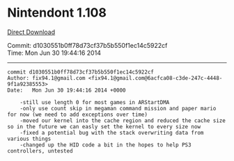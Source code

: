 # Nintendont 1.108
[Direct Download](./Nintendont.zip)

Commit: d1030551b0ff78d73cf37b5b550f1ec14c5922cf  
Time: Mon Jun 30 19:44:16 2014   

-----

```
commit d1030551b0ff78d73cf37b5b550f1ec14c5922cf
Author: fix94.1@gmail.com <fix94.1@gmail.com@6acfca08-c3de-247c-4448-9f1a92385553>
Date:   Mon Jun 30 19:44:16 2014 +0000

    -still use length 0 for most games in ARStartDMA
    -only use count skip in megaman command mission and paper mario for now (we need to add exceptions over time)
    -moved our kernel into the cache region and reduced the cache size so in the future we can easly set the kernel to every size now
    -fixed a potential bug with the stack overwriting data from various things
    -changed up the HID code a bit in the hopes to help PS3 controllers, untested
```
